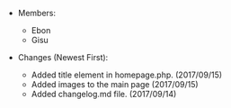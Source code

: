  * Members:
    - Ebon
    - Gisu



 * Changes (Newest First):
   - Added title element in homepage.php. (2017/09/15)
   - Added images to the main page (2017/09/15) 
   - Added changelog.md file. (2017/09/14)
